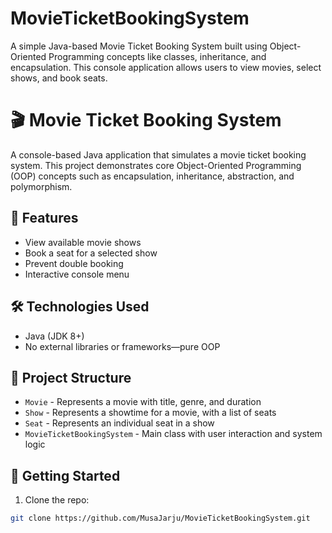 # MovieTicketBookingSystem
A simple Java-based Movie Ticket Booking System built using Object-Oriented Programming concepts like classes, inheritance, and encapsulation. This console application allows users to view movies, select shows, and book seats.
# 🎬 Movie Ticket Booking System

A console-based Java application that simulates a movie ticket booking system. This project demonstrates core Object-Oriented Programming (OOP) concepts such as encapsulation, inheritance, abstraction, and polymorphism.

## 📌 Features
- View available movie shows
- Book a seat for a selected show
- Prevent double booking
- Interactive console menu

## 🛠 Technologies Used
- Java (JDK 8+)
- No external libraries or frameworks—pure OOP

## 🧱 Project Structure
- `Movie` - Represents a movie with title, genre, and duration
- `Show` - Represents a showtime for a movie, with a list of seats
- `Seat` - Represents an individual seat in a show
- `MovieTicketBookingSystem` - Main class with user interaction and system logic

## 🚀 Getting Started

1. Clone the repo:
```bash
git clone https://github.com/MusaJarju/MovieTicketBookingSystem.git
